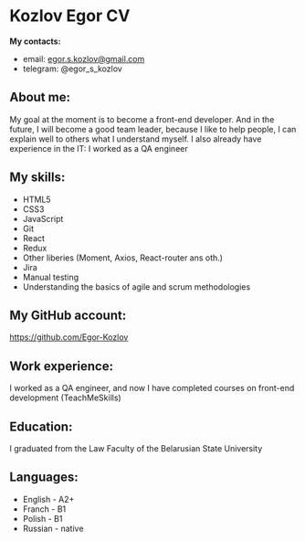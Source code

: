 # Kozlov Egor CV
**My contacts:**

 - email: egor.s.kozlov@gmail.com
 - telegram: @egor_s_kozlov

## About me:
My goal at the moment is to become a front-end developer. And in the future, I will become a good team leader, because I like to help people, I can explain well to others what I understand myself.
I also already have experience in the IT: I worked as a QA engineer
## My skills:

 - HTML5
 - CSS3
 - JavaScript
 - Git
 - React
 - Redux
 - Other liberies (Moment, Axios, React-router ans oth.)
 - Jira
 - Manual testing
 - Understanding the basics of agile and scrum methodologies
 ## My GitHub account:
 https://github.com/Egor-Kozlov
 ## Work experience:
 I worked as a QA engineer, and now I have completed courses on front-end development (TeachMeSkills)
 ## Education:
 I graduated from the Law Faculty of the Belarusian State University
 ## Languages:
 
 - English - A2+
 - Franch - B1
 - Polish - B1
 - Russian - native